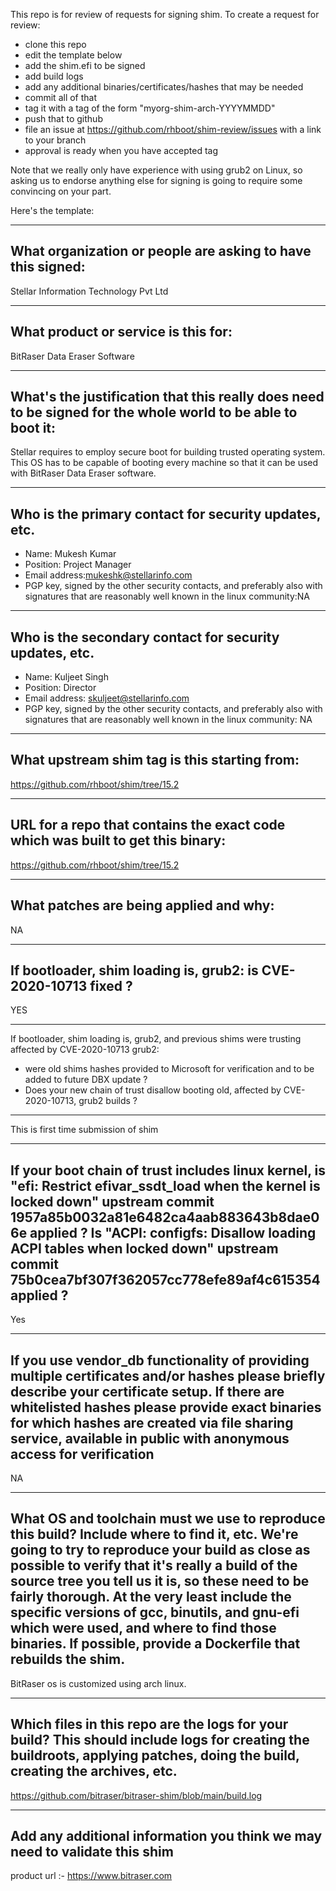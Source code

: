 This repo is for review of requests for signing shim.  To create a request for review:

- clone this repo
- edit the template below
- add the shim.efi to be signed
- add build logs
- add any additional binaries/certificates/hashes that may be needed
- commit all of that
- tag it with a tag of the form "myorg-shim-arch-YYYYMMDD"
- push that to github
- file an issue at https://github.com/rhboot/shim-review/issues with a link to your branch
- approval is ready when you have accepted tag

Note that we really only have experience with using grub2 on Linux, so asking
us to endorse anything else for signing is going to require some convincing on
your part.

Here's the template:

-------------------------------------------------------------------------------
What organization or people are asking to have this signed:
-------------------------------------------------------------------------------
Stellar Information Technology Pvt Ltd

-------------------------------------------------------------------------------
What product or service is this for:
-------------------------------------------------------------------------------
BitRaser Data Eraser Software

-------------------------------------------------------------------------------
What's the justification that this really does need to be signed for the whole world to be able to boot it:
-------------------------------------------------------------------------------
Stellar requires to employ secure boot for building trusted operating system. This OS has to be capable of booting every machine so that it can be used with BitRaser Data Eraser software.

-------------------------------------------------------------------------------
Who is the primary contact for security updates, etc.
-------------------------------------------------------------------------------
- Name: Mukesh Kumar
- Position: Project Manager
- Email address:mukeshk@stellarinfo.com
- PGP key, signed by the other security contacts, and preferably also with signatures that are reasonably well known in the linux community:NA

-------------------------------------------------------------------------------
Who is the secondary contact for security updates, etc.
-------------------------------------------------------------------------------
- Name: Kuljeet Singh
- Position: Director
- Email address: skuljeet@stellarinfo.com
- PGP key, signed by the other security contacts, and preferably also with signatures that are reasonably well known in the linux community: NA

-------------------------------------------------------------------------------
What upstream shim tag is this starting from:
-------------------------------------------------------------------------------
https://github.com/rhboot/shim/tree/15.2

-------------------------------------------------------------------------------
URL for a repo that contains the exact code which was built to get this binary:
-------------------------------------------------------------------------------
https://github.com/rhboot/shim/tree/15.2

-------------------------------------------------------------------------------
What patches are being applied and why:
-------------------------------------------------------------------------------
NA

-------------------------------------------------------------------------------
If bootloader, shim loading is, grub2: is CVE-2020-10713 fixed ?
-------------------------------------------------------------------------------
YES

-------------------------------------------------------------------------------
If bootloader, shim loading is, grub2, and previous shims were trusting affected
by CVE-2020-10713 grub2:
* were old shims hashes provided to Microsoft for verification
  and to be added to future DBX update ?
* Does your new chain of trust disallow booting old, affected by CVE-2020-10713,
  grub2 builds ?
-------------------------------------------------------------------------------
This is first time submission of shim

-------------------------------------------------------------------------------
If your boot chain of trust includes linux kernel, is
"efi: Restrict efivar_ssdt_load when the kernel is locked down"
upstream commit 1957a85b0032a81e6482ca4aab883643b8dae06e applied ?
Is "ACPI: configfs: Disallow loading ACPI tables when locked down"
upstream commit 75b0cea7bf307f362057cc778efe89af4c615354 applied ?
-------------------------------------------------------------------------------
Yes


-------------------------------------------------------------------------------
If you use vendor_db functionality of providing multiple certificates and/or
hashes please briefly describe your certificate setup. If there are whitelisted hashes
please provide exact binaries for which hashes are created via file sharing service,
available in public with anonymous access for verification
-------------------------------------------------------------------------------
NA

-------------------------------------------------------------------------------
What OS and toolchain must we use to reproduce this build?  Include where to find it, etc.  We're going to try to reproduce your build as close as possible to verify that it's really a build of the source tree you tell us it is, so these need to be fairly thorough. At the very least include the specific versions of gcc, binutils, and gnu-efi which were used, and where to find those binaries.
If possible, provide a Dockerfile that rebuilds the shim.
-------------------------------------------------------------------------------
BitRaser os is customized using arch linux.

-------------------------------------------------------------------------------
Which files in this repo are the logs for your build?   This should include logs for creating the buildroots, applying patches, doing the build, creating the archives, etc.
-------------------------------------------------------------------------------
https://github.com/bitraser/bitraser-shim/blob/main/build.log

-------------------------------------------------------------------------------
Add any additional information you think we may need to validate this shim
-------------------------------------------------------------------------------
product url :- https://www.bitraser.com
